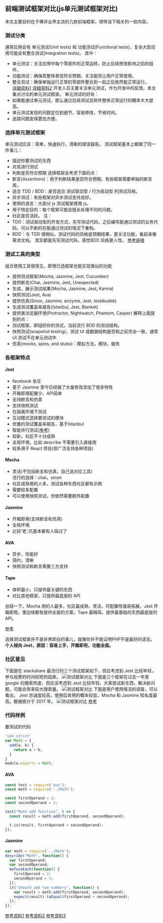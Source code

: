 ## 前端测试框架对比(js单元测试框架对比)
本文主要目的在于横评业界主流的几款前端框架，顺带说下相关的一些内容。  
### 测试分类
通常应用会有 单元测试(Unit tests) 和 功能测试(Functional tests)，复杂大型应用可能会有整合测试(Integration tests)。
其中：
- 单元测试：关注应用中每个零部件的正常运转，防止后续修改影响之前的组件。
- 功能测试：确保其整体表现符合预期，关注能否让用户正常使用。
- 整合测试：确保单独运行正常的零部件整合到一起之后依然能正常运行。   
[详细资料1](https://codeutopia.net/blog/2015/04/11/what-are-unit-testing-integration-testing-and-functional-testing/)
[详细资料2](https://www.sitepoint.com/javascript-testing-unit-functional-integration/)
开发人员主要关注单元测试，作为开发中的反馈。本文重点讨论的单元测试框架。
单元测试的好处：
- 如果能通过单元测试，那么通过后续测试且软件整体正常运行的概率大大提高。
- 单元测试发现的问题定位到细节，容易修改，节省时间。
- 追踪问题变得更加方便。
### 选择单元测试框架
单元测试应该：简单，快速执行，清晰的错误报告。
测试框架基本上都做了同一件事儿：
- 描述你要测试的东西
- 对其进行测试
- 判断是否符合预期
选择框架会考虑下面的点：
- 断言(Assertions)：用于判断结果是否符合预期。有些框架需要单独的断言库。
- 适合 TDD / BDD：是否适合 测试驱动型 / 行为驱动型 的测试风格。
- 异步测试：有些框架对异步测试支持良好。
- 使用的语言：大部分 js 测试框架使用 js。
- 用于特定目的：每个框架可能会擅长处理不同的问题。
- 社区是否活跃。
注：
- TDD：测试驱动型的开发方式，先写测试代码，之后编写能通过测试的业务代码，可以不断的在能通过测试的情况下重构。
- BDD：与 TDD 很相似，测试代码的风格是预期结果，更关注功能，看起来像需求文档。
其实都是先写测试代码，感觉BDD 风格更人性。
[参考链接](https://joshldavis.com/2013/05/27/difference-between-tdd-and-bdd/)
### 测试工具的类型
组合使用工具很常见，即使已选框架也能实现类似的功能
- 提供测试框架(Mocha, Jasmine, Jest, Cucumber)
- 提供断言(Chai, Jasmine, Jest, Unexpected)
- 生成，展示测试结果(Mocha, Jasmine, Jest, Karma)
- 快照测试(Jest, Ava)
- 提供仿真(Sinon, Jasmine, enzyme, Jest, testdouble)
- 生成测试覆盖率报告(Istanbul, Jest, Blanket)
- 提供类浏览器环境(Protractor, Nightwatch, Phantom, Casper)
解释上面提到的点：
- 测试框架，即组织你的测试，当前流行 BDD 的测试结构。
- 快照测试(snapshot testing)，测试 UI 或数据结构是否和之前完全一致，通常 UI 测试不在单元测试中
- 仿真(mocks, spies, and stubs)：模拟方法，模块，服务
### 各框架特点
#### Jest
- facebook 坐庄
- 基于 Jasmine 至今已经做了大量修改添加了很多特性
- 开箱即用配置少，API简单
- 支持断言和仿真
- 支持快照测试
- 在隔离环境下测试
- 互动模式选择要测试的模块
- 优雅的测试覆盖率报告，基于Istanbul
- 智能并行测试([参考](https://facebook.github.io/jest/blog/2016/03/11/javascript-unit-testing-performance.html#optimal-scheduling-of-a-test-run))
- 较新，社区不十分成熟
- 全局环境，比如 describe 不需要引入直接用
- 较多用于 React 项目(但广泛支持各种项目)

#### Mocha
- 灵活(不包括断言和仿真，自己选对应工具)  
流行的选择：chai，sinon
- 社区成熟用的人多，测试各种东西社区都有示例
- 需要较多配置
- 可以使用快照测试，但依然需要额外配置

#### Jasmine
- 开箱即用(支持断言和仿真)
- 全局环境
- 比较'老',坑基本都有人踩过了

#### AVA
- 异步，性能好
- 简约，清晰
- 快照测试和断言需要三方支持

#### Tape
- 体积最小，只提供最关键的东西
- 对比其他框架，只提供最底层的 API

总结一下，Mocha 用的人最多，社区最成熟，灵活，可配置性强易拓展，Jest 开箱即用，里边啥都有提供全面的方案，Tape 最精简，提供最基础的东西最底层的API。

[参考](https://dzone.com/articles/comparing-jasmine-mocha-ava-tape-and-jest)

选择测试框架并不是非黑即白的事儿，就像你并不能证明PHP不是最好的语言。  
**个人倾向 Jest，原因：容易上手，开箱即用，功能全面。**
### 社区意见
下面是在 stackshare 最流行的三个测试框架如下，但应考虑到 Jest 比较年轻，参与投票的时间较短的因素。
![测试框架对比](http://owel7ec6g.bkt.clouddn.com/js%E6%B5%8B%E8%AF%95%E6%A1%86%E6%9E%B6%E6%8A%95%E7%A5%A8%E5%AF%B9%E6%AF%94.png)
下面是三个框架在过去一年里 google 的搜索热度，但应该考虑到 Jest 比较年轻，大家尝试新东西，解决新问题，可能会带来较大搜索量。
![测试框架对比](http://owel7ec6g.bkt.clouddn.com/js%E6%B5%8B%E8%AF%95%E6%A1%86%E6%9E%B6%E6%90%9C%E7%B4%A2%E9%87%8F%E5%AF%B9%E6%AF%94.png)
下面是用户使用情况的调查，可以看出， Jest 忠诚度较高，使用后弃用的概率较低，Mocha 和 Jasmine 知名度最高。数据统计于 2017 年。
![测试框架对比](http://owel7ec6g.bkt.clouddn.com/js%E6%B5%8B%E8%AF%95%E6%A1%86%E6%9E%B6%E7%94%A8%E6%88%B7%E8%B0%83%E6%9F%A5.png)
[参考](https://stackshare.io/stackups/jasmine-vs-jest-vs-mocha)
### 代码样例
要测试的代码
```js
'use strict'
var Math = {
  add(a, b) {
    return a + b;
  }
}
module.exports = Math;
```
#### AVA
```js
const test = require('ava');
const math = require('../Math');

const firstOperand = 2;
const secondOperand = 3;

test("Math add function", t => {
  const result = math.add(firstOperand, secondOperand);

  t.is(result, firstOperand + secondOperand);
});
```
#### Jasmine
```js
var math = require('../Math');
describe("Math", function() {
  var firstOperand;
  var secondOperand;
  beforeEach(function() {
    firstOperand = 2;
    secondOperand = 3;
  });
  it("should add two numbers", function() {
    var result = math.add(firstOperand, secondOperand);
    expect(result).toEqual(firstOperand + secondOperand);
  });
});
```



[参考资料1](https://medium.com/welldone-software/an-overview-of-javascript-testing-in-2018-f68950900bc3)
[参考资料2](https://spin.atomicobject.com/2017/05/02/react-testing-jest-vs-mocha/)
[参考资料3](https://medium.com/cardinal-solutions/lets-compare-javascript-testing-frameworks-bb500f0b1006)